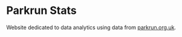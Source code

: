 Parkrun Stats
=============

Website dedicated to data analytics using data from [parkrun.org.uk](http://www.parkrun.org.uk/).
